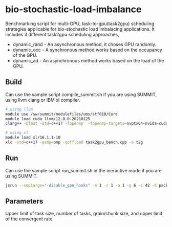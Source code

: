 # bio-stochastic-load-imbalance
Benchmarking script for multi-GPU, task-to-gpu(task2gpu) scheduling strategies applicable for bio-stochastic load imbalacing applications. It includes 3 different task2gpu scheduling approaches,
* dynamic_rand - An asynchronous method, it choses GPU randomly.
* dynamic_occ - A synchronous method works based on the occupancy of the GPU. 
* dynamic_ad - An asynchronous method works based on the load of the GPU. 

## Build
Can use the sample script compile_summit.sh if you are using SUMMIT, using llvm clang or IBM xl compiler. 
```zsh
# using llvm
module use /sw/summit/modulefiles/ums/stf010/Core
module load cuda llvm/12.0.0-20210125
clang++ -Ofast -std=c++17 -fopenmp  -fopenmp-targets=nvptx64-nvida-cuda --cuda-path=${OLCF_CUDA_ROOT} task2gpu_bench.cpp -o t2g 

# using xl
module load xl/16.1.1-10
xlc -std=c++17 -qsmp=omp -qoffload task2gpu_bench.cpp -o t2g
``` 
## Run
Can use the sample script run_summit.sh in the ineractive mode if you are using SUMMIT.
```zsh 
jsrun --smpiargs="-disable_gpu_hooks" -n 1 -r 1 -a 1 -g 6 -c 42 -d packed -b rs -l CPU-CPU ./t2g 256 512 1 10  
``` 
## Parameters
Upper limit of task size, number of tasks, grain/chunk size, and upper limit of the convergent rate 
